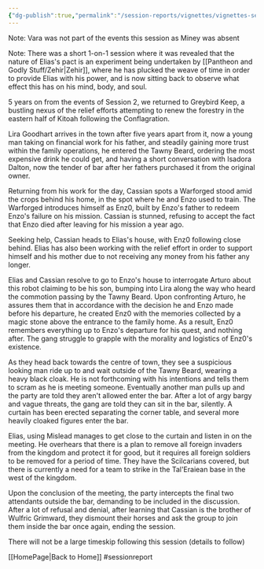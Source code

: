 ```yaml
---
{"dg-publish":true,"permalink":"/session-reports/vignettes/vignettes-session-3/"}
---
```


Note: Vara was not part of the events this session as Miney was absent

Note: There was a short 1-on-1 session where it was revealed that the nature of Elias's pact is an experiment being undertaken by [[Pantheon and Godly Stuff/Zehir\|Zehir]], where he has plucked the weave of time in order to provide Elias with his power, and is now sitting back to observe what effect this has on his mind, body, and soul.

5 years on from the events of Session 2, we returned to Greybird Keep, a bustling nexus of the relief efforts attempting to renew the forestry in the eastern half of Kitoah following the Conflagration.

Lira Goodhart arrives in the town after five years apart from it, now a young man taking on financial work for his father, and steadily gaining more trust within the family operations, he entered the Tawny Beard, ordering the most expensive drink he could get, and having a short conversation with Isadora Dalton, now the tender of bar after her fathers purchased it from the original owner.

Returning from his work for the day, Cassian spots a Warforged stood amid the crops behind his home, in the spot where he and Enzo used to train. The Warforged introduces himself as Enz0, built by Enzo's father to redeem Enzo's failure on his mission. Cassian is stunned, refusing to accept the fact that Enzo died after leaving for his mission a year ago.

Seeking help, Cassian heads to Elias's house, with Enz0 following close behind. Elias has also been working with the relief effort in order to support himself and his mother due to not receiving any money from his father any longer.

Elias and Cassian resolve to go to Enzo's house to interrogate Arturo about this robot claiming to be his son, bumping into Lira along the way who heard the commotion passing by the Tawny Beard. Upon confronting Arturo, he assures them that in accordance with the decision he and Enzo made before his departure, he created Enz0 with the memories collected by a magic stone above the entrance to the family home. As a result, Enz0 remembers everything up to Enzo's departure for his quest, and nothing after. The gang struggle to grapple with the morality and logistics of Enz0's existence.

As they head back towards the centre of town, they see a suspicious looking man ride up to and wait outside of the Tawny Beard, wearing a heavy black cloak. He is not forthcoming with his intentions and tells them to scram as he is meeting someone. Eventually another man pulls up and the party are told they aren't allowed enter the bar. After a lot of argy bargy and vague threats, the gang are told they can sit in the bar, silently. A curtain has been erected separating the corner table, and several more heavily cloaked figures enter the bar. 

Elias, using Mislead manages to get close to the curtain and listen in on the meeting. He overhears that there is a plan to remove all foreign invaders from the kingdom and protect it for good, but it requires all foreign soldiers to be removed for a period of time. They have the Scilcarians covered, but there is currently a need for a team to strike in the Tal'Eraiean base in the west of the kingdom.

Upon the conclusion of the meeting, the party intercepts the final two attendants outside the bar, demanding to be included in the discussion. After a lot of refusal and denial, after learning that Cassian is the brother of Wulfric Grimward, they dismount their horses and ask the group to join them inside the bar once again, ending the session.

There will not be a large timeskip following this session (details to follow)

[[HomePage\|Back to Home]]
#sessionreport 